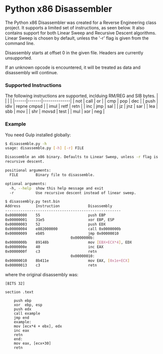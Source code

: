 # Python x86 Disassembler

The Python x86 Disassembler was created for a Reverse Engineering class project. It supports a limited set of instructions, as seen below. It also contains support for both Linear Sweep and Recursive Descent algorithms. Linear Sweep is chosen by default, unless the '-r' flag is given from the command line.

Disassembly starts at offset 0 in the given file. Headers are currently unsupported.

If an unknown opcode is encountered, it will be treated as data and disassembly will continue.

### Supported Instructions
The following instructions are supported, inclduing RM/REG and SIB bytes. 
|  |  |  |
|------|-------|--------------|
| not  | call  | or           |
| cmp  | pop   | dec          |
| push | idiv  | repne  cmpsd |
| imul | retf  | retn         |
| inc  | jmp   | sal          |
| jz   | jnz   | sar          |
| lea  | sbb   | mov          |
| shr  | movsd | test         |
| mul  | xor   | neg          |

### Example

You need Gulp installed globally:

```sh
$ disassemble.py -h
usage: disassemble.py [-h] [-r] FILE

Disassemble an x86 binary. Defaults to Linear Sweep, unless -r flag is set for
recursive descent.

positional arguments:
  FILE        Binary file to disassemble.

optional arguments:
  -h, --help  show this help message and exit
  -r          Use recursive descent instead of linear sweep.

$ disassembly.py test.bin
Address       Instruction             Disassembly
-----------------------------------------------------
0x00000000    55                      push EBP
0x00000001    31e5                    xor EBP, ESP
0x00000003    52                      push EDX
0x00000004    e802000000              call 0x0000000b
0x00000009    eb05                    jmp 0x00000010
			                  0x0000000b:
0x0000000b    89148b                  mov [EBX+ECX*4], EDX
0x0000000e    40                      inc EAX
0x0000000f    c3                      retn
			                  0x00000010:
0x00000010    8b411e                  mov EAX, [0x1e+ECX]
0x00000013    c3                      retn
```
where the original disassembly was:
```
[BITS 32]

section .text

	push ebp
	xor  ebp, esp
	push edx
	call example
	jmp end
	example:
	mov [ecx*4 + ebx], edx
	inc eax
	retn
	end:
	mov eax, [ecx+30]
	retn
```




